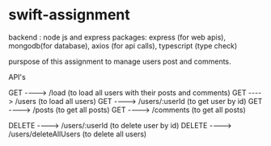 # swift-assignment

backend : node js and express
packages: express (for web apis), mongodb(for database), axios (for api calls), typescript (type check)

purspose of this assignment to manage users post and comments.

API's

GET ----> /load (to load all users with their posts and comments)
GET ----> /users (to load all users)
GET ----> /users/:userId (to get user by id)
GET ----> /posts (to get all posts)
GET ----> /comments (to get all posts)

DELETE ----> /users/:userId (to delete user by id)
DELETE ----> /users/deleteAllUsers (to delete all users)
